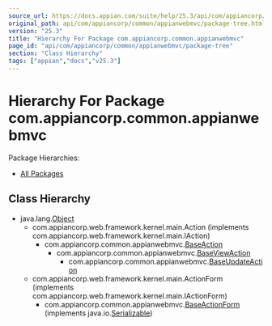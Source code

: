 ```yaml
---
source_url: https://docs.appian.com/suite/help/25.3/api/com/appiancorp/common/appianwebmvc/package-tree.html
original_path: api/com/appiancorp/common/appianwebmvc/package-tree.html
version: "25.3"
title: "Hierarchy For Package com.appiancorp.common.appianwebmvc"
page_id: "api/com/appiancorp/common/appianwebmvc/package-tree"
section: "Class Hierarchy"
tags: ["appian","docs","v25.3"]
---
```



# Hierarchy For Package com.appiancorp.common.appianwebmvc

Package Hierarchies:

-   [All Packages](../../../../overview-tree.html)

## Class Hierarchy

-   java.lang.[Object](https://docs.oracle.com/en/java/javase/17/docs/api/java.base/java/lang/Object.html "class or interface in java.lang")
    -   com.appiancorp.web.framework.kernel.main.Action (implements com.appiancorp.web.framework.kernel.main.IAction)
        -   com.appiancorp.common.appianwebmvc.[BaseAction](BaseAction.html "class in com.appiancorp.common.appianwebmvc")
            -   com.appiancorp.common.appianwebmvc.[BaseViewAction](BaseViewAction.html "class in com.appiancorp.common.appianwebmvc")
                -   com.appiancorp.common.appianwebmvc.[BaseUpdateAction](BaseUpdateAction.html "class in com.appiancorp.common.appianwebmvc")
    -   com.appiancorp.web.framework.kernel.main.ActionForm (implements com.appiancorp.web.framework.kernel.main.IActionForm)
        -   com.appiancorp.common.appianwebmvc.[BaseActionForm](BaseActionForm.html "class in com.appiancorp.common.appianwebmvc") (implements java.io.[Serializable](https://docs.oracle.com/en/java/javase/17/docs/api/java.base/java/io/Serializable.html "class or interface in java.io"))